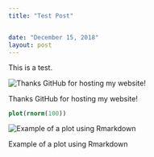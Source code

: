 ```yaml
---
title: "Test Post"


date: "December 15, 2018"
layout: post
---
```



<section class="main-content">
<p>This is a test.</p>
<div class="figure">
<img src="{{ site.url }}{{ site.baseurl }}\images\github-pages.jpg" alt="Thanks GitHub for hosting my website!" />
<p class="caption">Thanks GitHub for hosting my website!</p>
</div>
<div class="sourceCode" id="cb1"><pre class="sourceCode r"><code class="sourceCode r"><a class="sourceLine" id="cb1-1" data-line-number="1"><span class="kw">plot</span>(<span class="kw">rnorm</span>(<span class="dv">100</span>))</a></code></pre></div>
<div class="figure">
<img src="{{ site.url }}{{ site.baseurl }}\knitr_files\knitr-minimal_files\figure-html\test-1.png" alt="Example of a plot using Rmarkdown" />
<p class="caption">Example of a plot using Rmarkdown</p>
</div>
</section>
